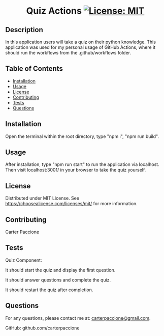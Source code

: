 # <center>Quiz Actions   [![License: MIT](https://img.shields.io/badge/License-MIT-yellow.svg)](https://opensource.org/licenses/MIT)</center>

## Description

In this application users will take a quiz on their python knowledge. This application was used for my personal usage of GitHub Actions, where it should run the workflows from the .github/workflows folder.

## Table of Contents

- [Installation](#installation)
- [Usage](#usage)
- [License](#license)
- [Contributing](#contributing)
- [Tests](#tests)
- [Questions](#questions)

## Installation

Open the terminal within the root directory, type "npm i", "npm run build".

## Usage

After installation, type "npm run start" to run the application via localhost. Then visit localhost:3001/ in your browser to take the quiz yourself.

## License

Distributed under MIT License. See https://choosealicense.com/licenses/mit/ for more information.

## Contributing

Carter Paccione

## Tests


Quiz Component:

It should start the quiz and display the first question.

It should answer questions and complete the quiz.

It should restart the quiz after completion.

## Questions

For any questions, please contact me at: 
carterpaccione@gmail.com.

GitHub: github.com/carterpaccione
